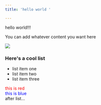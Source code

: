 ```yaml
---
title: 'hello world '

---
```

hello world!!!

You can add whatever content you want here

![](https://media.giphy.com/media/kudIERso2pFiE/giphy.gif)

### Here's a cool list

* list item one
* list item two
* list item three
<style>
.textblue{
  color:blue;
  }
</style>
<div style="color:red;">this is red</div>
<div class="textblue">this is blue</div>
after list... 